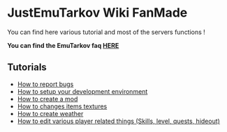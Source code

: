 # JustEmuTarkov Wiki FanMade

You can find here various tutorial and most of the servers functions !

**You can find the EmuTarkov faq [HERE](https://github.com/justemutarkov/Wiki/blob/master/FAQ.md)**

## Tutorials
* [How to report bugs](https://github.com/justemutarkov/Wiki/blob/master/tutorials/bug-report.md)
* [How to setup your development environment](https://github.com/justemutarkov/Wiki/blob/master/tutorials/development-environment-setup.md)
* [How to create a mod](https://github.com/justemutarkov/Wiki/blob/master/tutorials/create_a_mod.md)
* [How to changes items textures](https://github.com/justemutarkov/Wiki/blob/master/tutorials/edit_weapons_texture.md)
* [How to create weather](https://github.com/justemutarkov/Wiki/blob/master/tutorials/create_weather.md)
* [How to edit various player related things (Skills, level, quests, hideout)](https://github.com/justemutarkov/Wiki/blob/master/tutorials/edit_the_player_profile.md)
